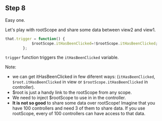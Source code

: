## Step 8

Easy one.

Let's play with rootScope and share some data between view2 and view1.

```js
that.trigger = function() {
            $rootScope.itHasBeenClicked=!$rootScope.itHasBeenClicked;
        };
```

`trigger` function triggers the `itHasBeenClicked` variable.

Note:
- we can get itHasBeenClicked in few diferent ways: (`itHasBeenClicked`, `$root.itHasBeenClicked` in view or `$rootScope.itHasBeenClicked` in controller).
- $root is just a handy link to the rootScope from any scope.
- We need to inject $rootScope to use in in the controller.
- **It is not so good** to share some data over rootScope! Imagine that you have 100 controllers and need 3 of them to share data. If you use rootScope, every of 100 controllers can have access to that data.